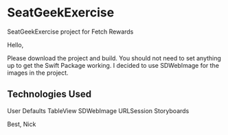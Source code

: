 # SeatGeekExercise
SeatGeekExercise project for Fetch Rewards

Hello,

Please download the project and build. 
You should not need to set anything up to get the Swift Package working. 
I decided to use SDWebImage for the images in the project.

## Technologies Used
User Defaults
TableView
SDWebImage
URLSession
Storyboards

Best,
Nick

